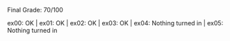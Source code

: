 Final Grade: 70/100

ex00: OK | ex01: OK | ex02: OK | ex03: OK | ex04: Nothing turned in | ex05: Nothing turned in
